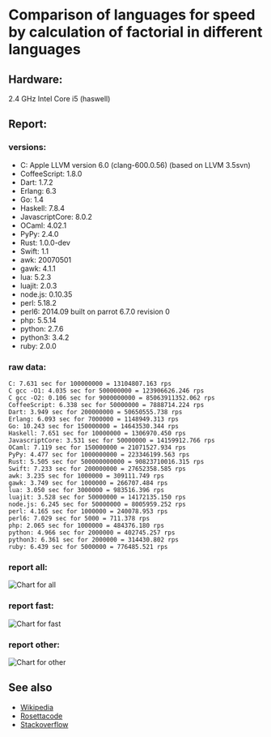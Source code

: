 Comparison of languages for speed by calculation of factorial in different languages
====================================================================================

Hardware:
---------
2.4 GHz Intel Core i5 (haswell)

Report:
-------
### versions:

  * C: Apple LLVM version 6.0 (clang-600.0.56) (based on LLVM 3.5svn)
  * CoffeeScript: 1.8.0
  * Dart: 1.7.2
  * Erlang: 6.3
  * Go: 1.4
  * Haskell: 7.8.4
  * JavascriptCore: 8.0.2
  * OCaml: 4.02.1
  * PyPy: 2.4.0
  * Rust: 1.0.0-dev
  * Swift: 1.1
  * awk: 20070501
  * gawk: 4.1.1
  * lua: 5.2.3
  * luajit: 2.0.3
  * node.js: 0.10.35
  * perl: 5.18.2
  * perl6: 2014.09 built on parrot 6.7.0 revision 0
  * php: 5.5.14
  * python: 2.7.6
  * python3: 3.4.2
  * ruby: 2.0.0


### raw data:

    C: 7.631 sec for 100000000 = 13104807.163 rps
    C gcc -O1: 4.035 sec for 500000000 = 123906626.246 rps
    C gcc -O2: 0.106 sec for 9000000000 = 85063911352.062 rps
    CoffeeScript: 6.338 sec for 50000000 = 7888714.224 rps
    Dart: 3.949 sec for 200000000 = 50650555.738 rps
    Erlang: 6.093 sec for 7000000 = 1148949.313 rps
    Go: 10.243 sec for 150000000 = 14643530.344 rps
    Haskell: 7.651 sec for 10000000 = 1306970.450 rps
    JavascriptCore: 3.531 sec for 50000000 = 14159912.766 rps
    OCaml: 7.119 sec for 150000000 = 21071527.934 rps
    PyPy: 4.477 sec for 1000000000 = 223346199.563 rps
    Rust: 5.505 sec for 500000000000 = 90823710016.315 rps
    Swift: 7.233 sec for 200000000 = 27652358.585 rps
    awk: 3.235 sec for 1000000 = 309111.749 rps
    gawk: 3.749 sec for 1000000 = 266707.484 rps
    lua: 3.050 sec for 3000000 = 983516.396 rps
    luajit: 3.528 sec for 50000000 = 14172135.150 rps
    node.js: 6.245 sec for 50000000 = 8005959.252 rps
    perl: 4.165 sec for 1000000 = 240078.953 rps
    perl6: 7.029 sec for 5000 = 711.378 rps
    php: 2.065 sec for 1000000 = 484376.180 rps
    python: 4.966 sec for 2000000 = 402745.257 rps
    python3: 6.361 sec for 2000000 = 314430.802 rps
    ruby: 6.439 sec for 5000000 = 776485.521 rps


### report all:

![Chart for all](https://chart.googleapis.com/chart?cht=bhs&chs=700x425&chd=t%3A123906626%2C50650555%2C27652358%2C21071527%2C14643530%2C14172135%2C14159912%2C13104807%2C8005959%2C7888714%2C1306970%2C1148949%2C983516%2C776485%2C484376%2C402745%2C314430%2C309111%2C266707%2C240078&chco=4d89f9&chbh=15&chds=0,123906626.246343&chxt=x,y,r&chxl=1%3A%7Cperl%7Cgawk%7Cawk%7Cpython3%7Cpython%7Cphp%7Cruby%7Clua%7CErlang%7CHaskell%7CCoffeeScript%7Cnode.js%7CC%7CJavascriptCore%7Cluajit%7CGo%7COCaml%7CSwift%7CDart%7CC%20gcc%20-O1%7C2%3A%7C240078%20rps%7C266707%20rps%7C309111%20rps%7C314430%20rps%7C402745%20rps%7C484376%20rps%7C776485%20rps%7C983516%20rps%7C1148949%20rps%7C1306970%20rps%7C7888714%20rps%7C8005959%20rps%7C13104807%20rps%7C14159912%20rps%7C14172135%20rps%7C14643530%20rps%7C21071527%20rps%7C27652358%20rps%7C50650555%20rps%7C123906626%20rps%7C0%3A%7C0%20%25%7C10%20%25%7C20%20%25%7C30%20%25%7C40%20%25%7C50%20%25%7C60%20%25%7C70%20%25%7C80%20%25%7C90%20%25%7C100%20%25)

### report fast:

![Chart for fast](https://chart.googleapis.com/chart?cht=bhs&chs=700x225&chd=t%3A123906626%2C50650555%2C27652358%2C21071527%2C14643530%2C14172135%2C14159912%2C13104807%2C8005959%2C7888714&chco=4d89f9&chbh=15&chds=0,123906626.246343&chxt=x,y,r&chxl=1%3A%7CCoffeeScript%7Cnode.js%7CC%7CJavascriptCore%7Cluajit%7CGo%7COCaml%7CSwift%7CDart%7CC%20gcc%20-O1%7C2%3A%7C7888714%20rps%7C8005959%20rps%7C13104807%20rps%7C14159912%20rps%7C14172135%20rps%7C14643530%20rps%7C21071527%20rps%7C27652358%20rps%7C50650555%20rps%7C123906626%20rps%7C0%3A%7C0%20%25%7C10%20%25%7C20%20%25%7C30%20%25%7C40%20%25%7C50%20%25%7C60%20%25%7C70%20%25%7C80%20%25%7C90%20%25%7C100%20%25)

### report other:

![Chart for other](https://chart.googleapis.com/chart?cht=bhs&chs=700x225&chd=t%3A1306970%2C1148949%2C983516%2C776485%2C484376%2C402745%2C314430%2C309111%2C266707%2C240078&chco=4d89f9&chbh=15&chds=0,1306970.44981636&chxt=x,y,r&chxl=1%3A%7Cperl%7Cgawk%7Cawk%7Cpython3%7Cpython%7Cphp%7Cruby%7Clua%7CErlang%7CHaskell%7C2%3A%7C240078%20rps%7C266707%20rps%7C309111%20rps%7C314430%20rps%7C402745%20rps%7C484376%20rps%7C776485%20rps%7C983516%20rps%7C1148949%20rps%7C1306970%20rps%7C0%3A%7C0%20%25%7C10%20%25%7C20%20%25%7C30%20%25%7C40%20%25%7C50%20%25%7C60%20%25%7C70%20%25%7C80%20%25%7C90%20%25%7C100%20%25)



See also
--------

  * [Wikipedia](http://en.wikipedia.org/wiki/Factorial)
  * [Rosettacode](http://rosettacode.org/wiki/Factorial)
  * [Stackoverflow](http://stackoverflow.com/questions/23930/factorial-algorithms-in-different-languages)
